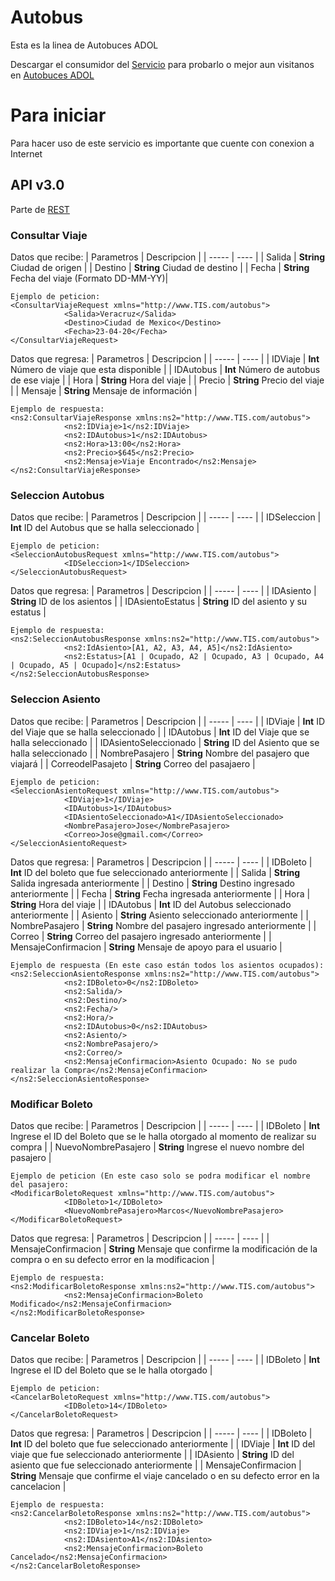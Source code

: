 # Autobus
Esta es la linea de Autobuces ADOL

Descargar el consumidor del [Servicio](https://github.com/luisangel1209/Consumidor-Autobus) para probarlo o mejor aun visitanos en [Autobuces ADOL](http://18.234.73.61/Sistema/SistemaWeb/Index.html)
# Para iniciar
Para hacer uso de este servicio es importante que cuente con conexion a Internet
## API v3.0

Parte de [REST](https://github.com/luisangel1209/Autobus/tree/master/TIS/src/main/java/com/Autobus/TIS/REST)

### Consultar Viaje
Datos que recibe:
| Parametros | Descripcion |
| ----- | ---- |
| Salida | **String** Ciudad de origen  |
| Destino | **String** Ciudad de destino |
| Fecha | **String** Fecha del viaje (Formato DD-MM-YY)|

```
Ejemplo de peticion:
<ConsultarViajeRequest xmlns="http://www.TIS.com/autobus">
            <Salida>Veracruz</Salida>
            <Destino>Ciudad de Mexico</Destino>
            <Fecha>23-04-20</Fecha>
</ConsultarViajeRequest>
```
Datos que regresa:
| Parametros | Descripcion |
| ----- | ---- |
| IDViaje | **Int** Número de viaje que esta disponible  |
| IDAutobus | **Int** Número de autobus de ese viaje  |
| Hora | **String** Hora del viaje  |
| Precio | **String** Precio del viaje  |
| Mensaje | **String** Mensaje de información  |

```
Ejemplo de respuesta:
<ns2:ConsultarViajeResponse xmlns:ns2="http://www.TIS.com/autobus">
            <ns2:IDViaje>1</ns2:IDViaje>
            <ns2:IDAutobus>1</ns2:IDAutobus>
            <ns2:Hora>13:00</ns2:Hora>
            <ns2:Precio>$645</ns2:Precio>
            <ns2:Mensaje>Viaje Encontrado</ns2:Mensaje>
</ns2:ConsultarViajeResponse>
```

### Seleccion Autobus
Datos que recibe:
| Parametros | Descripcion |
| ----- | ---- |
| IDSeleccion | **Int** ID del Autobus que se halla seleccionado  |

```
Ejemplo de peticion:
<SeleccionAutobusRequest xmlns="http://www.TIS.com/autobus">
            <IDSeleccion>1</IDSeleccion>
</SeleccionAutobusRequest>
```

Datos que regresa:
| Parametros | Descripcion |
| ----- | ---- |
| IDAsiento | **String** ID de los asientos  |
| IDAsientoEstatus | **String** ID del asiento y su estatus |
```
Ejemplo de respuesta:
<ns2:SeleccionAutobusResponse xmlns:ns2="http://www.TIS.com/autobus">
            <ns2:IdAsiento>[A1, A2, A3, A4, A5]</ns2:IdAsiento>
            <ns2:Estatus>[A1 | Ocupado, A2 | Ocupado, A3 | Ocupado, A4 | Ocupado, A5 | Ocupado]</ns2:Estatus>
</ns2:SeleccionAutobusResponse>
```

### Seleccion Asiento
Datos que recibe:
| Parametros | Descripcion |
| ----- | ---- |
| IDViaje | **Int** ID del Viaje que se halla seleccionado  |
| IDAutobus | **Int** ID del Viaje que se halla seleccionado  |
| IDAsientoSeleccionado | **String** ID del Asiento que se halla seleccionado  |
| NombrePasajero | **String** Nombre del pasajero que viajará  |
| CorreodelPasajeto | **String** Correo del pasajaero |
```
Ejemplo de peticion:
<SeleccionAsientoRequest xmlns="http://www.TIS.com/autobus">
            <IDViaje>1</IDViaje>
            <IDAutobus>1</IDAutobus>
            <IDAsientoSeleccionado>A1</IDAsientoSeleccionado>
            <NombrePasajero>Jose</NombrePasajero>
            <Correo>Jose@gmail.com</Correo>
</SeleccionAsientoRequest>
```

Datos que regresa:
| Parametros | Descripcion |
| ----- | ---- |
| IDBoleto | **Int** ID del boleto que fue seleccionado anteriormente |
| Salida | **String** Salida ingresada anteriormente |
| Destino | **String** Destino ingresado anteriormente |
| Fecha | **String** Fecha ingresada anteriormente |
| Hora | **String** Hora del viaje |
| IDAutobus | **Int** ID del Autobus seleccionado anteriormente |
| Asiento | **String** Asiento seleccionado anteriormente |
| NombrePasajero | **String** Nombre del pasajero ingresado anteriormente |
| Correo | **String** Correo del pasajero ingresado anteriormente |
| MensajeConfirmacion | **String** Mensaje de apoyo para el usuario |
```
Ejemplo de respuesta (En este caso están todos los asientos ocupados):
<ns2:SeleccionAsientoResponse xmlns:ns2="http://www.TIS.com/autobus">
            <ns2:IDBoleto>0</ns2:IDBoleto>
            <ns2:Salida/>
            <ns2:Destino/>
            <ns2:Fecha/>
            <ns2:Hora/>
            <ns2:IDAutobus>0</ns2:IDAutobus>
            <ns2:Asiento/>
            <ns2:NombrePasajero/>
            <ns2:Correo/>
            <ns2:MensajeConfirmacion>Asiento Ocupado: No se pudo realizar la Compra</ns2:MensajeConfirmacion>
</ns2:SeleccionAsientoResponse>
```

### Modificar Boleto
Datos que recibe:
| Parametros | Descripcion |
| ----- | ---- |
| IDBoleto | **Int** Ingrese el ID del Boleto que se le halla otorgado al momento de realizar su compra |
| NuevoNombrePasajero | **String** Ingrese el nuevo nombre del pasajero |
```
Ejemplo de peticion (En este caso solo se podra modificar el nombre del pasajero:
<ModificarBoletoRequest xmlns="http://www.TIS.com/autobus">
            <IDBoleto>1</IDBoleto>
            <NuevoNombrePasajero>Marcos</NuevoNombrePasajero>
</ModificarBoletoRequest>
```

Datos que regresa:
| Parametros | Descripcion |
| ----- | ---- |
| MensajeConfirmacion | **String** Mensaje que confirme la modificación de la compra o en su defecto error en la modificacion |
```
Ejemplo de respuesta:
<ns2:ModificarBoletoResponse xmlns:ns2="http://www.TIS.com/autobus">
            <ns2:MensajeConfirmacion>Boleto Modificado</ns2:MensajeConfirmacion>
</ns2:ModificarBoletoResponse>
```

### Cancelar Boleto
Datos que recibe:
| Parametros | Descripcion |
| ----- | ---- |
| IDBoleto | **Int** Ingrese el ID del Boleto que se le halla otorgado  |
```
Ejemplo de peticion:
<CancelarBoletoRequest xmlns="http://www.TIS.com/autobus">
            <IDBoleto>14</IDBoleto>
</CancelarBoletoRequest>
```

Datos que regresa:
| Parametros | Descripcion |
| ----- | ---- |
| IDBoleto | **Int** ID del boleto que fue seleccionado anteriormente |
| IDViaje | **Int** ID del viaje que fue seleccionado anteriormente |
| IDAsiento | **String** ID del asiento que fue seleccionado anteriormente |
| MensajeConfirmacion | **String** Mensaje que confirme el viaje cancelado o en su defecto error en la cancelacion |
```
Ejemplo de respuesta:
<ns2:CancelarBoletoResponse xmlns:ns2="http://www.TIS.com/autobus">
            <ns2:IDBoleto>14</ns2:IDBoleto>
            <ns2:IDViaje>1</ns2:IDViaje>
            <ns2:IDAsiento>A1</ns2:IDAsiento>
            <ns2:MensajeConfirmacion>Boleto Cancelado</ns2:MensajeConfirmacion>
</ns2:CancelarBoletoResponse>
```
